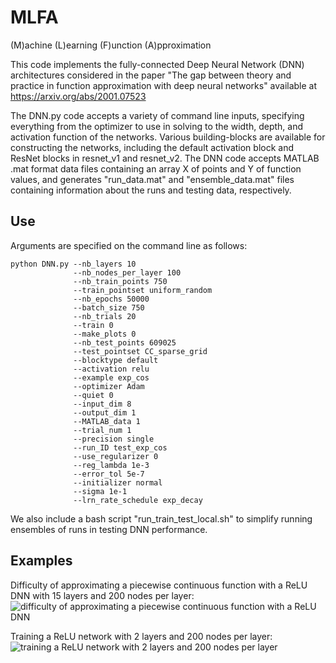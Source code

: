 # MLFA 
(M)achine (L)earning (F)unction (A)pproximation

This code implements the fully-connected Deep Neural Network (DNN) architectures considered in the paper "The gap between theory and practice in function approximation with deep neural networks" available at https://arxiv.org/abs/2001.07523

The DNN.py code accepts a variety of command line inputs, specifying everything from
the optimizer to use in solving to the width, depth, and activation function of the networks.
Various building-blocks are available for constructing the networks, including the default
activation block and ResNet blocks in resnet_v1 and resnet_v2. The DNN code accepts
MATLAB .mat format data files containing an array X of points and Y of function values, and
generates "run_data.mat" and "ensemble_data.mat" files containing information about the runs
and testing data, respectively.

## Use

Arguments are specified on the command line as follows: 

```
python DNN.py --nb_layers 10 
              --nb_nodes_per_layer 100 
              --nb_train_points 750 
              --train_pointset uniform_random 
              --nb_epochs 50000 
              --batch_size 750 
              --nb_trials 20 
              --train 0 
              --make_plots 0 
              --nb_test_points 609025 
              --test_pointset CC_sparse_grid 
              --blocktype default 
              --activation relu 
              --example exp_cos 
              --optimizer Adam 
              --quiet 0 
              --input_dim 8 
              --output_dim 1 
              --MATLAB_data 1 
              --trial_num 1 
              --precision single 
              --run_ID test_exp_cos 
              --use_regularizer 0 
              --reg_lambda 1e-3 
              --error_tol 5e-7 
              --initializer normal 
              --sigma 1e-1 
              --lrn_rate_schedule exp_decay
```

We also include a bash script "run_train_test_local.sh" to simplify running ensembles of runs in testing DNN performance.

## Examples

Difficulty of approximating a piecewise continuous function with a ReLU DNN with 15 layers and 200 nodes per layer:
![difficulty of approximating a piecewise continuous function with a ReLU DNN](https://github.com/ndexter/MLFA/blob/master/images/piecewise_function_opt_difficulties.gif)

Training a ReLU network with 2 layers and 200 nodes per layer:
![training a ReLU network with 2 layers and 200 nodes per layer](https://github.com/ndexter/MLFA/blob/master/images/relu_NN_2x200.gif)
